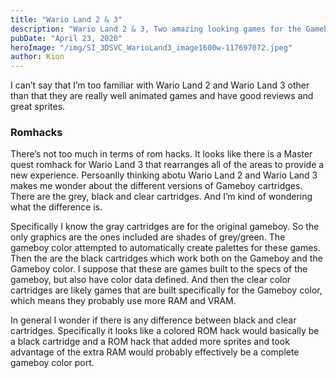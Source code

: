 ```yaml
---
title: "Wario Land 2 & 3"
description: "Wario Land 2 & 3, Two amazing looking games for the Gameboy Color"
pubDate: "April 23, 2020"
heroImage: "/img/SI_3DSVC_WarioLand3_image1600w-117697072.jpeg"
author: Kion
---
```


I can’t say that I’m too familiar with Wario Land 2 and Wario Land 3 other than that they are really well animated games and have good reviews and great sprites.

### Romhacks

There’s not too much in terms of rom hacks. It looks like there is a Master quest romhack for Wario Land 3 that rearranges all of the areas to provide a new experience. Persoanlly thinking abotu Wario Land 2 and Wario Land 3 makes me wonder about the different versions of Gameboy cartridges. There are the grey, black and clear cartridges. And I’m kind of wondering what the difference is.

Specifically I know the gray cartridges are for the original gameboy. So the only graphics are the ones included are shades of grey/green. The gameboy color attempted to automatically create palettes for these games. Then the are the black cartridges which work both on the Gameboy and the Gameboy color. I suppose that these are games built to the specs of the gameboy, but also have color data defined. And then the clear color cartridges are likely games that are built specifically for the Gameboy color, which means they probably use more RAM and VRAM.

In general I wonder if there is any difference between black and clear cartridges. Specifically it looks like a colored ROM hack would basically be a black cartridge and a ROM hack that added more sprites and took advantage of the extra RAM would probably effectively be a complete gameboy color port.
